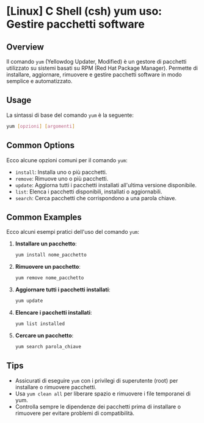 # [Linux] C Shell (csh) yum uso: Gestire pacchetti software

## Overview
Il comando `yum` (Yellowdog Updater, Modified) è un gestore di pacchetti utilizzato su sistemi basati su RPM (Red Hat Package Manager). Permette di installare, aggiornare, rimuovere e gestire pacchetti software in modo semplice e automatizzato.

## Usage
La sintassi di base del comando `yum` è la seguente:

```bash
yum [opzioni] [argomenti]
```

## Common Options
Ecco alcune opzioni comuni per il comando `yum`:

- `install`: Installa uno o più pacchetti.
- `remove`: Rimuove uno o più pacchetti.
- `update`: Aggiorna tutti i pacchetti installati all'ultima versione disponibile.
- `list`: Elenca i pacchetti disponibili, installati o aggiornabili.
- `search`: Cerca pacchetti che corrispondono a una parola chiave.

## Common Examples
Ecco alcuni esempi pratici dell'uso del comando `yum`:

1. **Installare un pacchetto**:
   ```bash
   yum install nome_pacchetto
   ```

2. **Rimuovere un pacchetto**:
   ```bash
   yum remove nome_pacchetto
   ```

3. **Aggiornare tutti i pacchetti installati**:
   ```bash
   yum update
   ```

4. **Elencare i pacchetti installati**:
   ```bash
   yum list installed
   ```

5. **Cercare un pacchetto**:
   ```bash
   yum search parola_chiave
   ```

## Tips
- Assicurati di eseguire `yum` con i privilegi di superutente (root) per installare o rimuovere pacchetti.
- Usa `yum clean all` per liberare spazio e rimuovere i file temporanei di yum.
- Controlla sempre le dipendenze dei pacchetti prima di installare o rimuovere per evitare problemi di compatibilità.